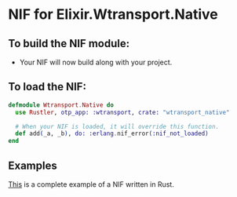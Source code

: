 # NIF for Elixir.Wtransport.Native

## To build the NIF module:

- Your NIF will now build along with your project.

## To load the NIF:

```elixir
defmodule Wtransport.Native do
  use Rustler, otp_app: :wtransport, crate: "wtransport_native"

  # When your NIF is loaded, it will override this function.
  def add(_a, _b), do: :erlang.nif_error(:nif_not_loaded)
end
```

## Examples

[This](https://github.com/rusterlium/NifIo) is a complete example of a NIF written in Rust.
